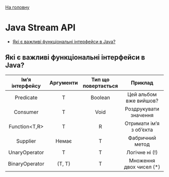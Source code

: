 [На головну](README.md)

# Java Stream API
+ [Які є важливі функціональні інтерфейси в Java?](##Які-є-важливі-функціональні-інтерфейси-в-Java)

## Які є важливі функціональні інтерфейси в Java?
|  Імʼя інтерфейсу  | Аргументи | Тип що <br>повертається |         Приклад         |
|:-----------------:|:---------:|:-----------------------:|:-----------------------:|
| Predicate<T>      |     T     |         Boolean         | Цей альбом вже вийшов?  |
| Consumer<T>       |     T     |           Void          | Роздрукувати значення   |
| Function<T,R>     |     T     |            R            | Отримати імʼя з обʼєкта |
| Supplier<T>       |   Немає   |            T            | Фабричний метод         |
| UnaryOperator<T>  |     T     |            T            | Логічне ні (!)          |
| BinaryOperator<T> |   (T, T)  |            T            | Множення двох чисел (*) |
